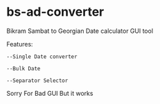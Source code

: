 # bs-ad-converter
Bikram Sambat to Georgian Date calculator GUI tool

Features:

    --Single Date converter
    
    --Bulk Date 
    
    --Separator Selector
    
 Sorry For Bad GUI But it works
